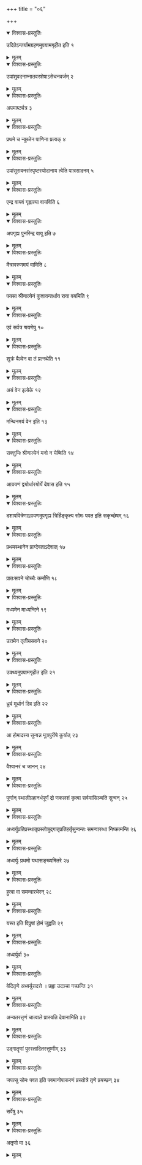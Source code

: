 +++
title = "०६"

+++


<details open><summary>विश्वास-प्रस्तुतिः</summary>

उदितेऽन्तर्यामग्रहणमुपयामगृहीत इति १
</details>

<details><summary>मूलम्</summary>

उदितेऽन्तर्यामग्रहणमुपयामगृहीत इति १
</details>


<details open><summary>विश्वास-प्रस्तुतिः</summary>

उपांशुवदनाम्नातवरशेषाऽसेचनवर्जम् २
</details>

<details><summary>मूलम्</summary>

उपांशुवदनाम्नातवरशेषाऽसेचनवर्जम् २
</details>


<details open><summary>विश्वास-प्रस्तुतिः</summary>

अपमार्ष्ट्यत्र ३
</details>

<details><summary>मूलम्</summary>

अपमार्ष्ट्यत्र ३
</details>


<details open><summary>विश्वास-प्रस्तुतिः</summary>

प्रथमे च न्युब्जेन पाणिना प्रत्यक् ४
</details>

<details><summary>मूलम्</summary>

प्रथमे च न्युब्जेन पाणिना प्रत्यक् ४
</details>


<details open><summary>विश्वास-प्रस्तुतिः</summary>

उपांसुसवनसंस्पृष्टस्योदानाय त्वेति पात्रसादनम् ५
</details>

<details><summary>मूलम्</summary>

उपांसुसवनसंस्पृष्टस्योदानाय त्वेति पात्रसादनम् ५
</details>


<details open><summary>विश्वास-प्रस्तुतिः</summary>

एन्द्र वायवं गृह्णात्या वायविति ६
</details>

<details><summary>मूलम्</summary>

एन्द्र वायवं गृह्णात्या वायविति ६
</details>


<details open><summary>विश्वास-प्रस्तुतिः</summary>

अपगृह्य पुनरिन्द्र वायू इति ७
</details>

<details><summary>मूलम्</summary>

अपगृह्य पुनरिन्द्र वायू इति ७
</details>


<details open><summary>विश्वास-प्रस्तुतिः</summary>

मैत्रावरुणमयं वामिति ८
</details>

<details><summary>मूलम्</summary>

मैत्रावरुणमयं वामिति ८
</details>


<details open><summary>विश्वास-प्रस्तुतिः</summary>

पयसा श्रीणात्येनं कुशावन्तर्धाय राया वयमिति ९
</details>

<details><summary>मूलम्</summary>

पयसा श्रीणात्येनं कुशावन्तर्धाय राया वयमिति ९
</details>


<details open><summary>विश्वास-प्रस्तुतिः</summary>

एवं सर्वत्र श्रयणेषु १०
</details>

<details><summary>मूलम्</summary>

एवं सर्वत्र श्रयणेषु १०
</details>


<details open><summary>विश्वास-प्रस्तुतिः</summary>

शुक्रं बैल्वेन वा तं प्रत्नथेति ११
</details>

<details><summary>मूलम्</summary>

शुक्रं बैल्वेन वा तं प्रत्नथेति ११
</details>


<details open><summary>विश्वास-प्रस्तुतिः</summary>

अयं वेन इत्येके १२
</details>

<details><summary>मूलम्</summary>

अयं वेन इत्येके १२
</details>


<details open><summary>विश्वास-प्रस्तुतिः</summary>

मन्थिनमयं वेन इति १३
</details>

<details><summary>मूलम्</summary>

मन्थिनमयं वेन इति १३
</details>


<details open><summary>विश्वास-प्रस्तुतिः</summary>

सक्तुभिः श्रीणात्येनं मनो न येष्विति १४
</details>

<details><summary>मूलम्</summary>

सक्तुभिः श्रीणात्येनं मनो न येष्विति १४
</details>


<details open><summary>विश्वास-प्रस्तुतिः</summary>

आग्रयणं द्वयोर्धारयोर्ये देवास इति १५
</details>

<details><summary>मूलम्</summary>

आग्रयणं द्वयोर्धारयोर्ये देवास इति १५
</details>


<details open><summary>विश्वास-प्रस्तुतिः</summary>

दशापवित्रेणाऽग्रयणमुपगृह्य त्रिर्हिङ्कृत्य सोमः पवत इति सकृच्छेषम् १६
</details>

<details><summary>मूलम्</summary>

दशापवित्रेणाऽग्रयणमुपगृह्य त्रिर्हिङ्कृत्य सोमः पवत इति सकृच्छेषम् १६
</details>


<details open><summary>विश्वास-प्रस्तुतिः</summary>

प्रथमस्थानेन प्राग्देवताऽदेशात् १७
</details>

<details><summary>मूलम्</summary>

प्रथमस्थानेन प्राग्देवताऽदेशात् १७
</details>


<details open><summary>विश्वास-प्रस्तुतिः</summary>

प्रातःसवने चोच्चैः कर्माणि १८
</details>

<details><summary>मूलम्</summary>

प्रातःसवने चोच्चैः कर्माणि १८
</details>


<details open><summary>विश्वास-प्रस्तुतिः</summary>

मध्यमेन माध्यन्दिने १९
</details>

<details><summary>मूलम्</summary>

मध्यमेन माध्यन्दिने १९
</details>


<details open><summary>विश्वास-प्रस्तुतिः</summary>

उत्तमेन तृतीयसवने २०
</details>

<details><summary>मूलम्</summary>

उत्तमेन तृतीयसवने २०
</details>


<details open><summary>विश्वास-प्रस्तुतिः</summary>

उक्थ्यमुपयामगृहीत इति २१
</details>

<details><summary>मूलम्</summary>

उक्थ्यमुपयामगृहीत इति २१
</details>


<details open><summary>विश्वास-प्रस्तुतिः</summary>

ध्रुवं मूर्धानं दिव इति २२
</details>

<details><summary>मूलम्</summary>

ध्रुवं मूर्धानं दिव इति २२
</details>


<details open><summary>विश्वास-प्रस्तुतिः</summary>

आ होमादस्य सुन्वन्न मूत्रपुरीषे कुर्यात् २३
</details>

<details><summary>मूलम्</summary>

आ होमादस्य सुन्वन्न मूत्रपुरीषे कुर्यात् २३
</details>


<details open><summary>विश्वास-प्रस्तुतिः</summary>

वैश्वानरं च जानन् २४
</details>

<details><summary>मूलम्</summary>

वैश्वानरं च जानन् २४
</details>


<details open><summary>विश्वास-प्रस्तुतिः</summary>

पूर्णान् स्थालीग्रहानर्धपूर्णं द्रो णकलशं कृत्वा सर्वमासिञ्चति सुन्वन् २५
</details>

<details><summary>मूलम्</summary>

पूर्णान् स्थालीग्रहानर्धपूर्णं द्रो णकलशं कृत्वा सर्वमासिञ्चति सुन्वन् २५
</details>


<details open><summary>विश्वास-प्रस्तुतिः</summary>

अध्वर्युप्रतिप्रस्थातृप्रस्तोत्रुद्गातृप्रतिहर्तृसुन्वन्तः समन्वारब्धा निष्क्रामन्ति २६
</details>

<details><summary>मूलम्</summary>

अध्वर्युप्रतिप्रस्थातृप्रस्तोत्रुद्गातृप्रतिहर्तृसुन्वन्तः समन्वारब्धा निष्क्रामन्ति २६
</details>


<details open><summary>विश्वास-प्रस्तुतिः</summary>

अध्वर्युः प्रथमो यथासङ्ख्यमितरे २७
</details>

<details><summary>मूलम्</summary>

अध्वर्युः प्रथमो यथासङ्ख्यमितरे २७
</details>


<details open><summary>विश्वास-प्रस्तुतिः</summary>

हुत्वा वा समन्वारभेरन् २८
</details>

<details><summary>मूलम्</summary>

हुत्वा वा समन्वारभेरन् २८
</details>


<details open><summary>विश्वास-प्रस्तुतिः</summary>

यस्त इति विप्रुषां होमं जुह्वति २९
</details>

<details><summary>मूलम्</summary>

यस्त इति विप्रुषां होमं जुह्वति २९
</details>


<details open><summary>विश्वास-प्रस्तुतिः</summary>

अध्वर्युर्वा ३०
</details>

<details><summary>मूलम्</summary>

अध्वर्युर्वा ३०
</details>


<details open><summary>विश्वास-प्रस्तुतिः</summary>

वेदितृणे अध्वर्युरादत्ते । प्रह्वा उदञ्चा गच्छन्ति ३१
</details>

<details><summary>मूलम्</summary>

वेदितृणे अध्वर्युरादत्ते । प्रह्वा उदञ्चा गच्छन्ति ३१
</details>


<details open><summary>विश्वास-प्रस्तुतिः</summary>

अन्यतरत्तृणं चात्वाले प्रास्यति देवानामिति ३२
</details>

<details><summary>मूलम्</summary>

अन्यतरत्तृणं चात्वाले प्रास्यति देवानामिति ३२
</details>


<details open><summary>विश्वास-प्रस्तुतिः</summary>

उद्गातॄणां पुरस्तादितरत्तूष्णीम् ३३
</details>

<details><summary>मूलम्</summary>

उद्गातॄणां पुरस्तादितरत्तूष्णीम् ३३
</details>


<details open><summary>विश्वास-प्रस्तुतिः</summary>

जपत्सु सोमः पवत इति पवमानोपाकरणं प्रस्तोत्रे तृणे प्रयच्छन् ३४
</details>

<details><summary>मूलम्</summary>

जपत्सु सोमः पवत इति पवमानोपाकरणं प्रस्तोत्रे तृणे प्रयच्छन् ३४
</details>


<details open><summary>विश्वास-प्रस्तुतिः</summary>

सर्वेषु ३५
</details>

<details><summary>मूलम्</summary>

सर्वेषु ३५
</details>


<details open><summary>विश्वास-प्रस्तुतिः</summary>

अतृणो वा ३६
</details>

<details><summary>मूलम्</summary>

अतृणो वा ३६
</details>
